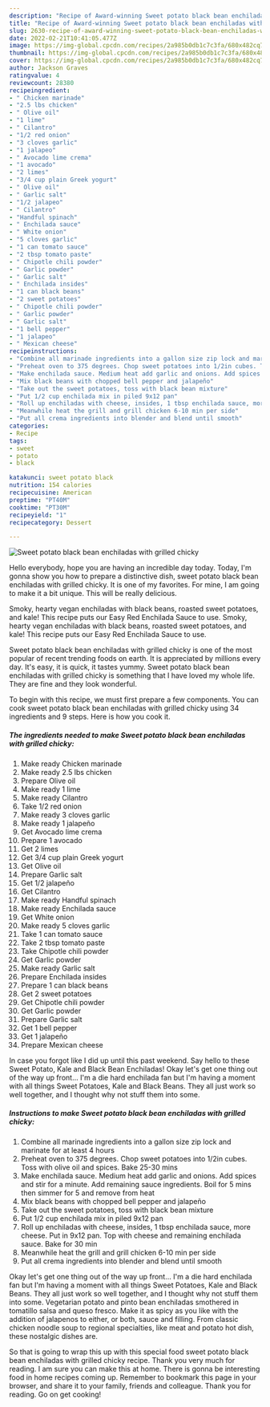 ```yaml
---
description: "Recipe of Award-winning Sweet potato black bean enchiladas with grilled chicky"
title: "Recipe of Award-winning Sweet potato black bean enchiladas with grilled chicky"
slug: 2630-recipe-of-award-winning-sweet-potato-black-bean-enchiladas-with-grilled-chicky
date: 2022-02-21T10:41:05.477Z
image: https://img-global.cpcdn.com/recipes/2a985b0db1c7c3fa/680x482cq70/sweet-potato-black-bean-enchiladas-with-grilled-chicky-recipe-main-photo.jpg
thumbnail: https://img-global.cpcdn.com/recipes/2a985b0db1c7c3fa/680x482cq70/sweet-potato-black-bean-enchiladas-with-grilled-chicky-recipe-main-photo.jpg
cover: https://img-global.cpcdn.com/recipes/2a985b0db1c7c3fa/680x482cq70/sweet-potato-black-bean-enchiladas-with-grilled-chicky-recipe-main-photo.jpg
author: Jackson Graves
ratingvalue: 4
reviewcount: 28380
recipeingredient:
- " Chicken marinade"
- "2.5 lbs chicken"
- " Olive oil"
- "1 lime"
- " Cilantro"
- "1/2 red onion"
- "3 cloves garlic"
- "1 jalapeo"
- " Avocado lime crema"
- "1 avocado"
- "2 limes"
- "3/4 cup plain Greek yogurt"
- " Olive oil"
- " Garlic salt"
- "1/2 jalapeo"
- " Cilantro"
- "Handful spinach"
- " Enchilada sauce"
- " White onion"
- "5 cloves garlic"
- "1 can tomato sauce"
- "2 tbsp tomato paste"
- " Chipotle chili powder"
- " Garlic powder"
- " Garlic salt"
- " Enchilada insides"
- "1 can black beans"
- "2 sweet potatoes"
- " Chipotle chili powder"
- " Garlic powder"
- " Garlic salt"
- "1 bell pepper"
- "1 jalapeo"
- " Mexican cheese"
recipeinstructions:
- "Combine all marinade ingredients into a gallon size zip lock and marinate for at least 4 hours"
- "Preheat oven to 375 degrees. Chop sweet potatoes into 1/2in cubes. Toss with olive oil and spices. Bake 25-30 mins"
- "Make enchilada sauce. Medium heat add garlic and onions. Add spices and stir for a minute. Add remaining sauce ingredients. Boil for 5 mins then simmer for 5 and remove from heat"
- "Mix black beans with chopped bell pepper and jalapeño"
- "Take out the sweet potatoes, toss with black bean mixture"
- "Put 1/2 cup enchilada mix in piled 9x12 pan"
- "Roll up enchiladas with cheese, insides, 1 tbsp enchilada sauce, more cheese. Put in 9x12 pan. Top with cheese and remaining enchilada sauce. Bake for 30 min"
- "Meanwhile heat the grill and grill chicken 6-10 min per side"
- "Put all crema ingredients into blender and blend until smooth"
categories:
- Recipe
tags:
- sweet
- potato
- black

katakunci: sweet potato black 
nutrition: 154 calories
recipecuisine: American
preptime: "PT40M"
cooktime: "PT30M"
recipeyield: "1"
recipecategory: Dessert

---
```



![Sweet potato black bean enchiladas with grilled chicky](https://img-global.cpcdn.com/recipes/2a985b0db1c7c3fa/680x482cq70/sweet-potato-black-bean-enchiladas-with-grilled-chicky-recipe-main-photo.jpg)

Hello everybody, hope you are having an incredible day today. Today, I'm gonna show you how to prepare a distinctive dish, sweet potato black bean enchiladas with grilled chicky. It is one of my favorites. For mine, I am going to make it a bit unique. This will be really delicious.

Smoky, hearty vegan enchiladas with black beans, roasted sweet potatoes, and kale! This recipe puts our Easy Red Enchilada Sauce to use. Smoky, hearty vegan enchiladas with black beans, roasted sweet potatoes, and kale! This recipe puts our Easy Red Enchilada Sauce to use.

Sweet potato black bean enchiladas with grilled chicky is one of the most popular of recent trending foods on earth. It is appreciated by millions every day. It's easy, it is quick, it tastes yummy. Sweet potato black bean enchiladas with grilled chicky is something that I have loved my whole life. They are fine and they look wonderful.


To begin with this recipe, we must first prepare a few components. You can cook sweet potato black bean enchiladas with grilled chicky using 34 ingredients and 9 steps. Here is how you cook it.

<!--inarticleads1-->

##### The ingredients needed to make Sweet potato black bean enchiladas with grilled chicky:

1. Make ready  Chicken marinade
1. Make ready 2.5 lbs chicken
1. Prepare  Olive oil
1. Make ready 1 lime
1. Make ready  Cilantro
1. Take 1/2 red onion
1. Make ready 3 cloves garlic
1. Make ready 1 jalapeño
1. Get  Avocado lime crema
1. Prepare 1 avocado
1. Get 2 limes
1. Get 3/4 cup plain Greek yogurt
1. Get  Olive oil
1. Prepare  Garlic salt
1. Get 1/2 jalapeño
1. Get  Cilantro
1. Make ready Handful spinach
1. Make ready  Enchilada sauce
1. Get  White onion
1. Make ready 5 cloves garlic
1. Take 1 can tomato sauce
1. Take 2 tbsp tomato paste
1. Take  Chipotle chili powder
1. Get  Garlic powder
1. Make ready  Garlic salt
1. Prepare  Enchilada insides
1. Prepare 1 can black beans
1. Get 2 sweet potatoes
1. Get  Chipotle chili powder
1. Get  Garlic powder
1. Prepare  Garlic salt
1. Get 1 bell pepper
1. Get 1 jalapeño
1. Prepare  Mexican cheese


In case you forgot like I did up until this past weekend. Say hello to these Sweet Potato, Kale and Black Bean Enchiladas! Okay let&#39;s get one thing out of the way up front… I&#39;m a die hard enchilada fan but I&#39;m having a moment with all things Sweet Potatoes, Kale and Black Beans. They all just work so well together, and I thought why not stuff them into some. 

<!--inarticleads2-->

##### Instructions to make Sweet potato black bean enchiladas with grilled chicky:

1. Combine all marinade ingredients into a gallon size zip lock and marinate for at least 4 hours
1. Preheat oven to 375 degrees. Chop sweet potatoes into 1/2in cubes. Toss with olive oil and spices. Bake 25-30 mins
1. Make enchilada sauce. Medium heat add garlic and onions. Add spices and stir for a minute. Add remaining sauce ingredients. Boil for 5 mins then simmer for 5 and remove from heat
1. Mix black beans with chopped bell pepper and jalapeño
1. Take out the sweet potatoes, toss with black bean mixture
1. Put 1/2 cup enchilada mix in piled 9x12 pan
1. Roll up enchiladas with cheese, insides, 1 tbsp enchilada sauce, more cheese. Put in 9x12 pan. Top with cheese and remaining enchilada sauce. Bake for 30 min
1. Meanwhile heat the grill and grill chicken 6-10 min per side
1. Put all crema ingredients into blender and blend until smooth


Okay let&#39;s get one thing out of the way up front… I&#39;m a die hard enchilada fan but I&#39;m having a moment with all things Sweet Potatoes, Kale and Black Beans. They all just work so well together, and I thought why not stuff them into some. Vegetarian potato and pinto bean enchiladas smothered in tomatillo salsa and queso fresco. Make it as spicy as you like with the addition of jalapenos to either, or both, sauce and filling. From classic chicken noodle soup to regional specialties, like meat and potato hot dish, these nostalgic dishes are. 

So that is going to wrap this up with this special food sweet potato black bean enchiladas with grilled chicky recipe. Thank you very much for reading. I am sure you can make this at home. There is gonna be interesting food in home recipes coming up. Remember to bookmark this page in your browser, and share it to your family, friends and colleague. Thank you for reading. Go on get cooking!
